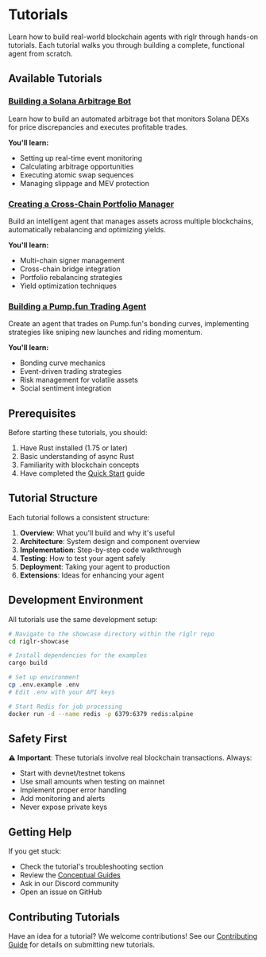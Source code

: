 # Tutorials

Learn how to build real-world blockchain agents with riglr through hands-on tutorials. Each tutorial walks you through building a complete, functional agent from scratch.

## Available Tutorials

### [Building a Solana Arbitrage Bot](solana-arbitrage-bot.md)
Learn how to build an automated arbitrage bot that monitors Solana DEXs for price discrepancies and executes profitable trades.

**You'll learn:**
- Setting up real-time event monitoring
- Calculating arbitrage opportunities
- Executing atomic swap sequences
- Managing slippage and MEV protection

### [Creating a Cross-Chain Portfolio Manager](cross-chain-portfolio-manager.md)
Build an intelligent agent that manages assets across multiple blockchains, automatically rebalancing and optimizing yields.

**You'll learn:**
- Multi-chain signer management
- Cross-chain bridge integration
- Portfolio rebalancing strategies
- Yield optimization techniques

### [Building a Pump.fun Trading Agent](pump-fun-trader.md)
Create an agent that trades on Pump.fun's bonding curves, implementing strategies like sniping new launches and riding momentum.

**You'll learn:**
- Bonding curve mechanics
- Event-driven trading strategies
- Risk management for volatile assets
- Social sentiment integration

## Prerequisites

Before starting these tutorials, you should:

1. Have Rust installed (1.75 or later)
2. Basic understanding of async Rust
3. Familiarity with blockchain concepts
4. Have completed the [Quick Start](../getting-started/quick-start.md) guide

## Tutorial Structure

Each tutorial follows a consistent structure:

1. **Overview**: What you'll build and why it's useful
2. **Architecture**: System design and component overview
3. **Implementation**: Step-by-step code walkthrough
4. **Testing**: How to test your agent safely
5. **Deployment**: Taking your agent to production
6. **Extensions**: Ideas for enhancing your agent

## Development Environment

All tutorials use the same development setup:

```bash
# Navigate to the showcase directory within the riglr repo
cd riglr-showcase

# Install dependencies for the examples
cargo build

# Set up environment
cp .env.example .env
# Edit .env with your API keys

# Start Redis for job processing
docker run -d --name redis -p 6379:6379 redis:alpine
```

## Safety First

⚠️ **Important**: These tutorials involve real blockchain transactions. Always:

- Start with devnet/testnet tokens
- Use small amounts when testing on mainnet
- Implement proper error handling
- Add monitoring and alerts
- Never expose private keys

## Getting Help

If you get stuck:

- Check the tutorial's troubleshooting section
- Review the [Conceptual Guides](../concepts/index.md)
- Ask in our Discord community
- Open an issue on GitHub

## Contributing Tutorials

Have an idea for a tutorial? We welcome contributions! See our [Contributing Guide](../contributing.md) for details on submitting new tutorials.
